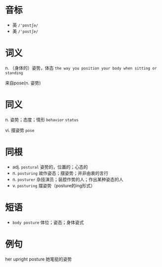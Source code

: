 # 音标

- 英 `/'pɒstʃə/`
- 美 `/'pɑstʃɚ/`

# 词义

n. （身体的）姿势，体态
`the way you position your body when sitting or standing`



来自pose(n. 姿势)

# 同义

n. 姿势；态度；情形
`behavior` `status`

vi. 摆姿势
`pose`

# 同根

- adj. `postural` 姿势的，位置的；心态的
- n. `posturing` 故作姿态；摆姿势；并非由衷的言行
- n. `posturer` 杂技演员；装腔作势的人；作出某种姿态的人
- v. `posturing` 摆姿势（posture的ing形式）

# 短语

- `body posture` 体位；姿态；身体姿式

# 例句

her upright posture
她笔挺的姿势


